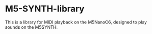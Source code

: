 # M5-SYNTH-library
This is a library for MIDI playback on the M5NanoC6, designed to play sounds on the M5SYNTH.
